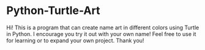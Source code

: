 # Python-Turtle-Art
Hi!
This is a program that can create name art in different colors using Turtle in Python. 
I encourage you try it out with your own name!
Feel free to use it for learning or to expand your own project. 
Thank you!
